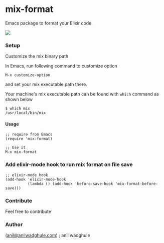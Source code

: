 # mix-format
Emacs package to format your Elixir code.


![](https://i.imgur.com/OV5YQBx.gif)


### Setup
Customize the mix binary path

In Emacs, run following command to customize option
``` elisp
M-x customize-option
```
and set your mix executable path there.

Your machine's mix executable path can be found with `which` command as shown below

``` shell
$ which mix
/usr/local/bin/mix
```


#### Usage
``` elisp
;; require from Emacs
(require 'mix-format)

;; Use it
M-x mix-format
```

### Add elixir-mode hook to run mix format on file save

``` elisp
;; elixir-mode hook
(add-hook 'elixir-mode-hook
          (lambda () (add-hook 'before-save-hook 'mix-format-before-save)))

```


### Contribute
Feel free to contribute


### Author
(anil@anilwadghule.com) ; anil wadghule
